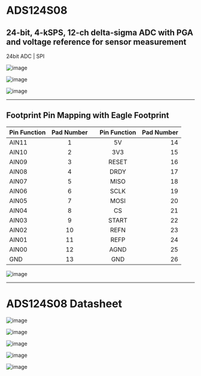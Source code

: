 # ADS124S08

## 24-bit, 4-kSPS, 12-ch delta-sigma ADC with PGA and voltage reference for sensor measurement

24bit ADC | SPI

![image](https://user-images.githubusercontent.com/28555587/93339717-8b348f00-f849-11ea-8baa-f572e47056fe.png)

![image](https://user-images.githubusercontent.com/28555587/93339467-401a7c00-f849-11ea-8a2e-687ee4ab0053.png)

![image](https://user-images.githubusercontent.com/28555587/93339551-588a9680-f849-11ea-9f44-8fdf3ba57102.png)


-----------------------------------------------------------------------

## Footprint Pin Mapping with Eagle Footprint

|Pin Function| Pad Number  |   | Pin Function | Pad Number  |
| :---       |    :----:   |:-:|     :----:   |        ---: |
| AIN11      | 1           |   | 5V           |    14       |
| AIN10      | 2           |   | 3V3          |    15       |
| AIN09      | 3           |   | RESET        |    16       |
| AIN08      | 4           |   | DRDY         |    17       |
| AIN07      | 5           |   | MISO         |    18       |
| AIN06      | 6           |   | SCLK         |    19       |
| AIN05      | 7           |   | MOSI         |    20       |
| AIN04      | 8           |   | CS           |    21       |
| AIN03      | 9           |   | START        |    22       |
| AIN02      | 10          |   | REFN         |    23       |
| AIN01      | 11          |   | REFP         |    24       |
| AIN00      | 12          |   | AGND         |    25       |
| GND        | 13          |   | GND          |    26       |


![image](https://user-images.githubusercontent.com/28555587/93362163-474e8380-f863-11ea-8213-5a7e38fbfbb2.png)

-----------------------------------------------------------------------

# ADS124S08 Datasheet


![image](https://user-images.githubusercontent.com/28555587/93361043-fe49ff80-f861-11ea-8679-0520f6e68111.png)

![image](https://user-images.githubusercontent.com/28555587/93360387-3bfa5880-f861-11ea-9e58-076f1c2b4f11.png)

![image](https://user-images.githubusercontent.com/28555587/93360460-503e5580-f861-11ea-9fef-fee498b8addc.png)

![image](https://user-images.githubusercontent.com/28555587/93360566-6ea45100-f861-11ea-81fd-4c6c933162b3.png)

![image](https://user-images.githubusercontent.com/28555587/93360889-d35fab80-f861-11ea-9bef-a9e37f9efbe3.png)
